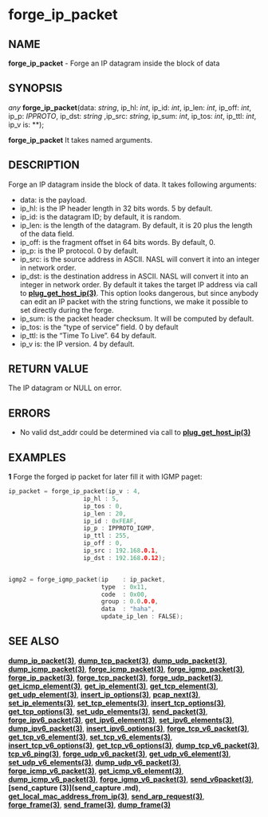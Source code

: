 # forge_ip_packet

## NAME

**forge_ip_packet** - Forge an IP datagram inside the block of data

## SYNOPSIS

*any* **forge_ip_packet**(data: *string*, ip_hl: *int*, ip_id: *int*, ip_len: *int*, ip_off: *int*, ip_p: *IPPROTO*, ip_dst: *string* ,ip_src: *string*, ip_sum: *int*, ip_tos: *int*, ip_ttl: *int*, ip_v is: **);

**forge_ip_packet** It takes named arguments.


## DESCRIPTION
Forge an IP datagram inside the block of data. It takes following arguments:

- data: is the payload.
- ip_hl: is the IP header length in 32 bits words. 5 by default.
- ip_id: is the datagram ID; by default, it is random.
- ip_len: is the length of the datagram. By default, it is 20 plus the length of the data field.
- ip_off: is the fragment offset in 64 bits words. By default, 0.
- ip_p: is the IP protocol. 0 by default.
- ip_src: is the source address in ASCII. NASL will convert it into an integer in network order.
- ip_dst: is the destination address in ASCII. NASL will convert it into an integer in network order. By default it takes the target IP address via call to **[plug_get_host_ip(3)](plug_get_host_ip.md)**. This option looks dangerous, but since anybody can edit an IP packet with the string functions, we make it possible to set directly during the forge.
- ip_sum: is the packet header checksum. It will be computed by default.
- ip_tos: is the “type of service” field. 0 by default
- ip_ttl: is the “Time To Live”. 64 by default.
- ip_v is: the IP version. 4 by default.

## RETURN VALUE

The IP datagram or NULL on error.

## ERRORS

- No valid dst_addr could be determined via call to **[plug_get_host_ip(3)](plug_get_host_ip.md)**

## EXAMPLES

**1** Forge the forged ip packet for later fill it with IGMP paget:
```cpp
ip_packet = forge_ip_packet(ip_v : 4,
                     ip_hl : 5,
                     ip_tos : 0,
                     ip_len : 20,
                     ip_id : 0xFEAF,
                     ip_p : IPPROTO_IGMP,
                     ip_ttl : 255,
                     ip_off : 0,
                     ip_src : 192.168.0.1,
                     ip_dst : 192.168.0.12);


igmp2 = forge_igmp_packet(ip    : ip_packet,
                          type  : 0x11,
                          code  : 0x00,
                          group : 0.0.0.0,
                          data  : "haha",
                          update_ip_len : FALSE);

```

## SEE ALSO

**[dump_ip_packet(3)](dump_ip_packet.md)**, **[dump_tcp_packet(3)](dump_tcp_packet.md)**, **[dump_udp_packet(3)](dump_udp_packet.md)**, **[dump_icmp_packet(3)](dump_icmp_packet.md)**, **[forge_icmp_packet(3)](forge_icmp_packet.md)**, **[forge_igmp_packet(3)](forge_igmp_packet.md)**, **[forge_ip_packet(3)](forge_ip_packet.md)**, **[forge_tcp_packet(3)](forge_tcp_packet.md)**, **[forge_udp_packet(3)](forge_udp_packet.md)**, **[get_icmp_element(3)](get_icmp_element.md)**, **[get_ip_element(3)](get_ip_element.md)**, **[get_tcp_element(3)](get_tcp_element.md)**, **[get_udp_element(3)](get_udp_element.md)**, **[insert_ip_options(3)](insert_ip_options.md)**, **[pcap_next(3)](pcap_next.md)**, **[set_ip_elements(3)](set_ip_elements.md)**, **[set_tcp_elements(3)](set_tcp_elements.md)**, **[insert_tcp_options(3)](insert_tcp_options.md)**, **[get_tcp_options(3)](get_tcp_options.md)**, **[set_udp_elements(3)](set_udp_elements.md)**, **[send_packet(3)](send_packet.md)**, **[forge_ipv6_packet(3)](forge_ipv6_packet.md)**, **[get_ipv6_element(3)](get_ipv6_element.md)**, **[set_ipv6_elements(3)](set_ipv6_elements.md)**, **[dump_ipv6_packet(3)](dump_ipv6_packet.md)**, **[insert_ipv6_options(3)](insert_ipv6_options.md)**, **[forge_tcp_v6_packet(3)](forge_tcp_v6_packet.md)**, **[get_tcp_v6_element(3)](get_tcp_v6_element.md)**, **[set_tcp_v6_elements(3)](set_tcp_v6_elements.md)**, **[insert_tcp_v6_options(3)](insert_tcp_v6_options.md)**, **[get_tcp_v6_options(3)](get_tcp_v6_options.md)**, **[dump_tcp_v6_packet(3)](dump_tcp_v6_packet.md)**, **[tcp_v6_ping(3)](tcp_v6_ping.md)**, **[forge_udp_v6_packet(3)](forge_udp_v6_packet.md)**, **[get_udp_v6_element(3)](get_udp_v6_element.md)**, **[set_udp_v6_elements(3)](set_udp_v6_elements.md)**, **[dump_udp_v6_packet(3)](dump_udp_v6_packet.md)**, **[forge_icmp_v6_packet(3)](forge_icmp_v6_packet.md)**, **[get_icmp_v6_element(3)](get_icmp_v6_element.md)**, **[dump_icmp_v6_packet(3)](dump_icmp_v6_packet.md)**, **[forge_igmp_v6_packet(3)](forge_igmp_v6_packet.md)**, **[send_v6packet(3)](send_v6packet.md)**, **[send_capture (3)](send_capture .md)**, **[get_local_mac_address_from_ip(3)](get_local_mac_address_from_ip.md)**, **[send_arp_request(3)](send_arp_request.md)**, **[forge_frame(3)](forge_frame.md)**, **[send_frame(3)](send_frame.md)**, **[dump_frame(3)](dump_frame.md)**
